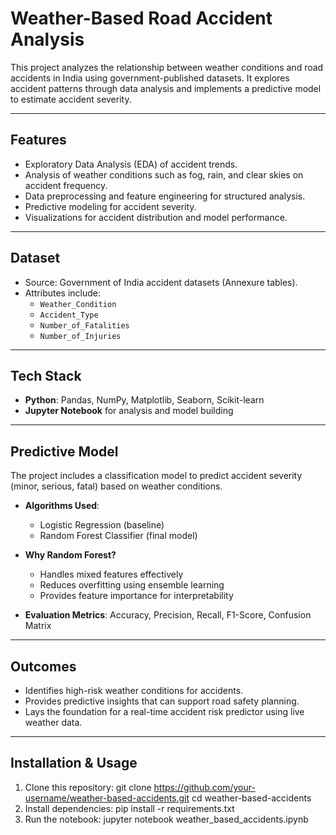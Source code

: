 # Weather-Based Road Accident Analysis

This project analyzes the relationship between weather conditions and road accidents in India using government-published datasets. It explores accident patterns through data analysis and implements a predictive model to estimate accident severity.

---

## Features
- Exploratory Data Analysis (EDA) of accident trends.
- Analysis of weather conditions such as fog, rain, and clear skies on accident frequency.
- Data preprocessing and feature engineering for structured analysis.
- Predictive modeling for accident severity.
- Visualizations for accident distribution and model performance.

---

## Dataset
- Source: Government of India accident datasets (Annexure tables).  
- Attributes include:
  - `Weather_Condition`
  - `Accident_Type`
  - `Number_of_Fatalities`
  - `Number_of_Injuries`

---

## Tech Stack
- **Python**: Pandas, NumPy, Matplotlib, Seaborn, Scikit-learn  
- **Jupyter Notebook** for analysis and model building  

---

## Predictive Model
The project includes a classification model to predict accident severity (minor, serious, fatal) based on weather conditions.

- **Algorithms Used**:  
  - Logistic Regression (baseline)  
  - Random Forest Classifier (final model)  

- **Why Random Forest?**  
  - Handles mixed features effectively  
  - Reduces overfitting using ensemble learning  
  - Provides feature importance for interpretability  

- **Evaluation Metrics**: Accuracy, Precision, Recall, F1-Score, Confusion Matrix  

---

## Outcomes
- Identifies high-risk weather conditions for accidents.  
- Provides predictive insights that can support road safety planning.  
- Lays the foundation for a real-time accident risk predictor using live weather data.  

---

## Installation & Usage
1. Clone this repository:
   git clone https://github.com/your-username/weather-based-accidents.git
   cd weather-based-accidents
2. Install dependencies:
   pip install -r requirements.txt
3. Run the notebook:
   jupyter notebook weather_based_accidents.ipynb
